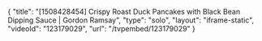 {
    "title": "[1508428454] Crispy Roast Duck Pancakes with Black Bean Dipping Sauce | Gordon Ramsay",
    "type": "solo",
    "layout": "iframe-static",
    "videoId": "123179029",
    "url": "\/tvpembed\/123179029"
}